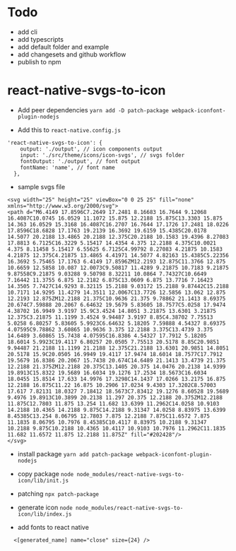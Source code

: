 # Todo

- add cli
- add typescripts
- add default folder and example
- add changesets and github workflow
- publish to npm

# react-native-svgs-to-icon

- Add peer dependencies
  `yarn add -D patch-package webpack-iconfont-plugin-nodejs`

- Add this to `react-native.config.js`

```
'react-native-svgs-to-icon': {
    output: './output', // icon components output
    input: './src/theme/icons/icon-svgs', // svgs folder
    fontOutput: './output', // font output
    fontName: 'name', // font name
  },
```

- sample svgs file

```
<svg width="25" height="25" viewBox="0 0 25 25" fill="none" xmlns="http://www.w3.org/2000/svg">
<path d="M6.4149 17.8596C7.2649 17.2481 8.16683 16.7644 9.12068 16.4087C10.0745 16.0529 11.1072 15.875 12.2188 15.875C13.3303 15.875 14.363 16.0529 15.3168 16.4087C16.2707 16.7644 17.1726 17.2481 18.0226 17.8596C18.6828 17.1763 19.2139 16.3692 19.6159 15.4385C20.0178 14.5077 20.2188 13.4865 20.2188 12.375C20.2188 10.1583 19.4396 8.27083 17.8813 6.7125C16.3229 5.15417 14.4354 4.375 12.2188 4.375C10.0021 4.375 8.11458 5.15417 6.55625 6.7125C4.99792 8.27083 4.21875 10.1583 4.21875 12.375C4.21875 13.4865 4.41971 14.5077 4.82163 15.4385C5.22356 16.3692 5.75465 17.1763 6.4149 17.8596ZM12.2193 12.875C11.3766 12.875 10.6659 12.5858 10.087 12.0073C9.50817 11.4289 9.21875 10.7183 9.21875 9.87558C9.21875 9.03288 9.50798 8.32211 10.0864 7.74327C10.6649 7.16442 11.3755 6.875 12.2182 6.875C13.0609 6.875 13.7716 7.16423 14.3505 7.7427C14.9293 8.32115 15.2188 9.03172 15.2188 9.87442C15.2188 10.7171 14.9295 11.4279 14.3511 12.0067C13.7726 12.5856 13.062 12.875 12.2193 12.875ZM12.2188 21.375C10.9636 21.375 9.78862 21.1413 8.69375 20.674C7.59888 20.2067 6.64632 19.5679 5.83605 18.7577C5.0258 17.9474 4.38702 16.9949 3.9197 15.9C3.4524 14.8051 3.21875 13.6301 3.21875 12.375C3.21875 11.1199 3.4524 9.94487 3.9197 8.85C4.38702 7.75513 5.0258 6.80257 5.83605 5.9923C6.64632 5.18205 7.59888 4.54327 8.69375 4.07595C9.78862 3.60865 10.9636 3.375 12.2188 3.375C13.4739 3.375 14.6489 3.60865 15.7438 4.07595C16.8386 4.54327 17.7912 5.18205 18.6014 5.9923C19.4117 6.80257 20.0505 7.75513 20.5178 8.85C20.9851 9.94487 21.2188 11.1199 21.2188 12.375C21.2188 13.6301 20.9851 14.8051 20.5178 15.9C20.0505 16.9949 19.4117 17.9474 18.6014 18.7577C17.7912 19.5679 16.8386 20.2067 15.7438 20.674C14.6489 21.1413 13.4739 21.375 12.2188 21.375ZM12.2188 20.375C13.1405 20.375 14.0476 20.2138 14.9399 19.8913C15.8322 19.5689 16.6034 19.1276 17.2534 18.5673C16.6034 18.0455 15.8514 17.633 14.9976 17.3298C14.1437 17.0266 13.2175 16.875 12.2188 16.875C11.22 16.875 10.2906 17.0234 9.4303 17.3202C8.57003 17.617 7.82131 18.0327 7.18412 18.5673C7.83412 19.1276 8.60528 19.5689 9.4976 19.8913C10.3899 20.2138 11.297 20.375 12.2188 20.375ZM12.2188 11.875C12.7803 11.875 13.254 11.682 13.6399 11.2962C14.0258 10.9103 14.2188 10.4365 14.2188 9.875C14.2188 9.31347 14.0258 8.83975 13.6399 8.45385C13.254 8.06795 12.7803 7.875 12.2188 7.875C11.6572 7.875 11.1835 8.06795 10.7976 8.45385C10.4117 8.83975 10.2188 9.31347 10.2188 9.875C10.2188 10.4365 10.4117 10.9103 10.7976 11.2962C11.1835 11.682 11.6572 11.875 12.2188 11.875Z" fill="#202428"/>
</svg>
```

- install package
  `yarn add patch-package webpack-iconfont-plugin-nodejs`

- copy package
  `node node_modules/react-native-svgs-to-icon/lib/init.js`

- patching
  `npx patch-package`

- generate icon
  `node node_modules/react-native-svgs-to-icon/lib/index.js`

- add fonts to react native

```
  <[generated_name] name="close" size={24} />
```
